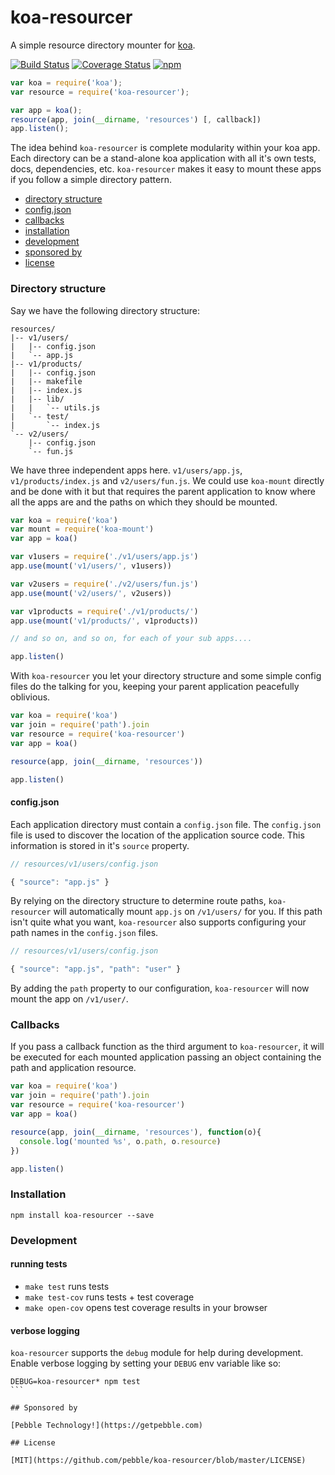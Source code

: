
# koa-resourcer

A simple resource directory mounter for [koa](http://koajs.com).

[![Build Status](https://travis-ci.org/pebble/koa-resourcer.svg?branch=master)](https://travis-ci.org/pebble/koa-resourcer)
[![Coverage Status](https://img.shields.io/coveralls/pebble/koa-resourcer.svg)](https://coveralls.io/r/pebble/koa-resourcer)
[![npm](http://img.shields.io/npm/v/koa-resourcer.svg)](https://www.npmjs.org/package/koa-resourcer)

```js
var koa = require('koa');
var resource = require('koa-resourcer');

var app = koa();
resource(app, join(__dirname, 'resources') [, callback])
app.listen();
```

The idea behind `koa-resourcer` is complete modularity within your
koa app. Each directory can be a stand-alone koa application with all
it's own tests, docs, dependencies, etc. `koa-resourcer` makes it easy to
mount these apps if you follow a simple directory pattern.

- [directory structure](#directory-structure)
- [config.json](#configjson)
- [callbacks](#callbacks)
- [installation](#installation)
- [development](#development)
- [sponsored by](#sponsored-by)
- [license](#license)

### Directory structure

Say we have the following directory structure:

```
resources/
|-- v1/users/
|   |-- config.json
|   `-- app.js
|-- v1/products/
|   |-- config.json
|   |-- makefile
|   |-- index.js
|   |-- lib/
|   |   `-- utils.js
|   `-- test/
|       `-- index.js
`-- v2/users/
    |-- config.json
    `-- fun.js
```

We have three independent apps here. `v1/users/app.js`, `v1/products/index.js` and
`v2/users/fun.js`. We could use `koa-mount` directly and be done with it but
that requires the parent application to know where all the apps are and the paths
on which they should be mounted.

```js
var koa = require('koa')
var mount = require('koa-mount')
var app = koa()

var v1users = require('./v1/users/app.js')
app.use(mount('v1/users/', v1users))

var v2users = require('./v2/users/fun.js')
app.use(mount('v2/users/', v2users))

var v1products = require('./v1/products/')
app.use(mount('v1/products/', v1products))

// and so on, and so on, for each of your sub apps....

app.listen()
```

With `koa-resourcer` you let your directory structure and some simple
config files do the talking for you, keeping your parent application
peacefully oblivious.

```js
var koa = require('koa')
var join = require('path').join
var resource = require('koa-resourcer')
var app = koa()

resource(app, join(__dirname, 'resources'))

app.listen()
```

#### config.json

Each application directory must contain a `config.json` file. The `config.json` file
is used to discover the location of the application source code. This information
is stored in it's `source` property.

```js
// resources/v1/users/config.json

{ "source": "app.js" }
```

By relying on the directory structure to determine route paths, `koa-resourcer`
will automatically mount `app.js` on `/v1/users/` for you. If this path isn't
quite what you want, `koa-resourcer` also supports configuring your path names in
the `config.json` files.

```js
// resources/v1/users/config.json

{ "source": "app.js", "path": "user" }
```

By adding the `path` property to our configuration, `koa-resourcer` will now mount
the app on `/v1/user/`.


### Callbacks

If you pass a callback function as the third argument to `koa-resourcer`, it
will be executed for each mounted application passing an object containing
the path and application resource.

```js
var koa = require('koa')
var join = require('path').join
var resource = require('koa-resourcer')
var app = koa()

resource(app, join(__dirname, 'resources'), function(o){
  console.log('mounted %s', o.path, o.resource)
})

app.listen()
```

### Installation

```
npm install koa-resourcer --save
```

### Development

#### running tests

- `make test` runs tests
- `make test-cov` runs tests + test coverage
- `make open-cov` opens test coverage results in your browser

#### verbose logging

`koa-resourcer` supports the `debug` module for help during development.
Enable verbose logging by setting your `DEBUG` env variable like so:

````
DEBUG=koa-resourcer* npm test
```

## Sponsored by

[Pebble Technology!](https://getpebble.com)

## License

[MIT](https://github.com/pebble/koa-resourcer/blob/master/LICENSE)
